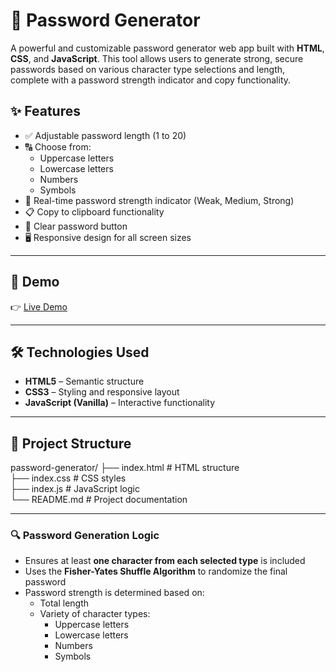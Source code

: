 # 🔐 Password Generator

A powerful and customizable password generator web app built with **HTML**, **CSS**, and **JavaScript**. This tool allows users to generate strong, secure passwords based on various character type selections and length, complete with a password strength indicator and copy functionality.

## ✨ Features

- ✅ Adjustable password length (1 to 20)
- 🔠 Choose from:
  - Uppercase letters
  - Lowercase letters
  - Numbers
  - Symbols
- 💪 Real-time password strength indicator (Weak, Medium, Strong)
- 📋 Copy to clipboard functionality
- 🧼 Clear password button
- 🖥️ Responsive design for all screen sizes

---

## 🚀 Demo

👉 [Live Demo](https://nayabkhan123.github.io/PasswordGenerator/)  

---

## 🛠️ Technologies Used

- **HTML5** – Semantic structure
- **CSS3** – Styling and responsive layout
- **JavaScript (Vanilla)** – Interactive functionality

---

## 📁 Project Structure

password-generator/
├── index.html       # HTML structure  
├── index.css        # CSS styles  
├── index.js         # JavaScript logic  
└── README.md        # Project documentation  



---

### 🔍 Password Generation Logic

- Ensures at least **one character from each selected type** is included
- Uses the **Fisher-Yates Shuffle Algorithm** to randomize the final password
- Password strength is determined based on:
  - Total length
  - Variety of character types:
    - Uppercase letters
    - Lowercase letters
    - Numbers
    - Symbols
